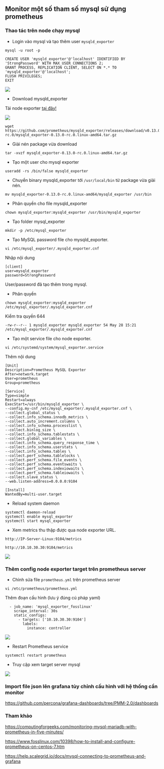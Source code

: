 ## Monitor một số tham số mysql sử dụng prometheus

### Thao tác trên node chạy mysql

- Login vào mysql và tạo thêm user `mysqld_exporter`

```
mysql -u root -p
```

```
CREATE USER 'mysqld_exporter'@'localhost' IDENTIFIED BY 'StrongPassword' WITH MAX_USER_CONNECTIONS 2;
GRANT PROCESS, REPLICATION CLIENT, SELECT ON *.* TO 'mysqld_exporter'@'localhost';
FLUSH PRIVILEGES;
EXIT
```

![](../images/promethues-mysql/Screenshot_1179.png)

- Download mysqld_exporter

Tải node exporter <a href="https://prometheus.io/download/" target="_blank">tại đây!</a>

![](../images/promethues-mysql/Screenshot_1178.png)

```
wget https://github.com/prometheus/mysqld_exporter/releases/download/v0.13.0-rc.0/mysqld_exporter-0.13.0-rc.0.linux-amd64.tar.gz
```

- Giải nén package vừa download

```
tar -xvzf mysqld_exporter-0.13.0-rc.0.linux-amd64.tar.gz
```

- Tạo một user cho mysql exporter

```
useradd -rs /bin/false mysqld_exporter
```

- Chuyển binary mysqld_exporter tới `/usr/local/bin` từ package vừa giải nén.
 
```
mv mysqld_exporter-0.13.0-rc.0.linux-amd64/mysqld_exporter /usr/bin
```

- Phân quyền cho file mysqld_exporter

```
chown mysqld_exporter:mysqld_exporter /usr/bin/mysqld_exporter
```

- Tạo folder mysql_exporter

```
mkdir -p /etc/mysql_exporter
```

- Tạo MySQL password file cho mysqld_exporter.

```
vi /etc/mysql_exporter/.mysqld_exporter.cnf
```

Nhập nội dung

```
[client]
user=mysqld_exporter
password=StrongPassword
```

User/password đã tạo thêm trong mysql.

- Phân quyền

```
chown mysqld_exporter:mysqld_exporter /etc/mysql_exporter/.mysqld_exporter.cnf
```

Kiểm tra quyền 644

```
-rw-r--r-- 1 mysqld_exporter mysqld_exporter 54 May 28 15:21 /etc/mysql_exporter/.mysqld_exporter.cnf
```


- Tạo một service file cho node exporter.

```
vi /etc/systemd/system/mysql_exporter.service
```

Thêm nội dung

```
[Unit]
Description=Prometheus MySQL Exporter
After=network.target
User=prometheus
Group=prometheus

[Service]
Type=simple
Restart=always
ExecStart=/usr/bin/mysqld_exporter \
--config.my-cnf /etc/mysql_exporter/.mysqld_exporter.cnf \
--collect.global_status \
--collect.info_schema.innodb_metrics \
--collect.auto_increment.columns \
--collect.info_schema.processlist \
--collect.binlog_size \
--collect.info_schema.tablestats \
--collect.global_variables \
--collect.info_schema.query_response_time \
--collect.info_schema.userstats \
--collect.info_schema.tables \
--collect.perf_schema.tablelocks \
--collect.perf_schema.file_events \
--collect.perf_schema.eventswaits \
--collect.perf_schema.indexiowaits \
--collect.perf_schema.tableiowaits \
--collect.slave_status \
--web.listen-address=0.0.0.0:9104

[Install]
WantedBy=multi-user.target
```

- Reload system daemon

```
systemctl daemon-reload
systemctl enable mysql_exporter
systemctl start mysql_exporter
```

- Xem metrics thu thập được qua node exporter URL.

```
http://IP-Server-Linux:9104/metrics
```

```
http://10.10.30.30:9104/metrics
```

![](../images/promethues-mysql/Screenshot_1180.png)


### Thêm config node exporter target trên prometheus server

- Chỉnh sửa file `prometheus.yml` trên prometheus server 

```
vi /etc/prometheus/prometheus.yml
```

Thêm đoạn cấu hình (lưu ý đúng cú pháp yaml)

```
  - job_name: 'mysql_exporter_fosslinux'
    scrape_interval: 30s
    static_configs:
      - targets: ['10.10.30.30:9104']
        labels:
          instance: controller
```

![](../images/promethues-mysql/Screenshot_1182.png)

- Restart Prometheus service

```
systemctl restart prometheus
```

- Truy cập xem target server mysql

![](../images/promethues-mysql/Screenshot_1181.png)

### Import file json lên grafana tùy chỉnh cấu hình với hệ thống cần monitor





https://github.com/percona/grafana-dashboards/tree/PMM-2.0/dashboards


### Tham khảo

https://computingforgeeks.com/monitoring-mysql-mariadb-with-prometheus-in-five-minutes/

https://www.fosslinux.com/10398/how-to-install-and-configure-prometheus-on-centos-7.htm

https://help.scalegrid.io/docs/mysql-connecting-to-prometheus-and-grafana











































